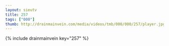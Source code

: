 ```yaml
--- 
layout: sieutv
title: 257
tags: ["000"]
thumb: http://drainmainvein.com/media/videos/tmb/000/000/257/player.jpg
---
```

{% include drainmainvein key="257" %} 
